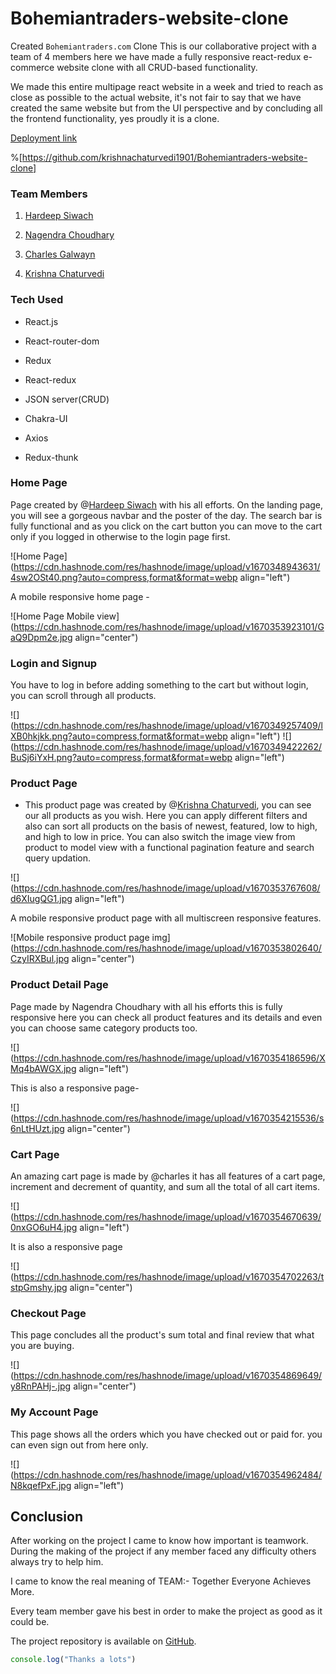 # Bohemiantraders-website-clone
Created `Bohemiantraders.com` Clone
This is our collaborative project with a team of 4 members here we have made a fully responsive react-redux e-commerce website clone with all CRUD-based functionality.

We made this entire multipage react website in a week and tried to reach as close as possible to the actual website, it's not fair to say that we have created the same website but from the UI perspective and by concluding all the frontend functionality, yes proudly it is a clone.

[Deployment link](https://bohemian-clone-team9.netlify.app/)

%[https://github.com/krishnachaturvedi1901/Bohemiantraders-website-clone] 

### Team Members

1.  [Hardeep Siwach](https://www.linkedin.com/in/hardeep41016/)
    
2.  [Nagendra Choudhary](https://github.com/nagendrachoudhary)
    
3.  [Charles Galwayn](https://github.com/charlesgalwyn)
    
4.  [Krishna Chaturvedi](https://www.linkedin.com/in/krishna-chaturvedi-765026231)
    

### Tech Used

*   React.js
    
*   React-router-dom
    
*   Redux
    
*   React-redux
    
*   JSON server(CRUD)
    
*   Chakra-UI
    
*   Axios
    
*   Redux-thunk
    

### Home Page

Page created by @[Hardeep Siwach](@Hardeep317) with his all efforts. On the landing page, you will see a gorgeous navbar and the poster of the day. The search bar is fully functional and as you click on the cart button you can move to the cart only if you logged in otherwise to the login page first.

![Home Page](https://cdn.hashnode.com/res/hashnode/image/upload/v1670348943631/4sw2OSt40.png?auto=compress,format&format=webp align="left")

A mobile responsive home page -

![Home Page Mobile view](https://cdn.hashnode.com/res/hashnode/image/upload/v1670353923101/GaQ9Dpm2e.jpg align="center")

### Login and Signup

You have to log in before adding something to the cart but without login, you can scroll through all products.

![](https://cdn.hashnode.com/res/hashnode/image/upload/v1670349257409/lXB0hkjkk.png?auto=compress,format&format=webp align="left")
![](https://cdn.hashnode.com/res/hashnode/image/upload/v1670349422262/BuSj6iYxH.png?auto=compress,format&format=webp align="left")

### Product Page

*   This product page was created by @[Krishna Chaturvedi](@KrishnaChaturvedi), you can see our all products as you wish. Here you can apply different filters and also can sort all products on the basis of newest, featured, low to high, and high to low in price. You can also switch the image view from product to model view with a functional pagination feature and search query updation.
    

![](https://cdn.hashnode.com/res/hashnode/image/upload/v1670353767608/d6XIugQG1.jpg align="left")

A mobile responsive product page with all multiscreen responsive features.

![Mobile responsive product page img](https://cdn.hashnode.com/res/hashnode/image/upload/v1670353802640/CzyIRXBul.jpg align="center")

### Product Detail Page

Page made by Nagendra Choudhary with all his efforts this is fully responsive here you can check all product features and its details and even you can choose same category products too.

![](https://cdn.hashnode.com/res/hashnode/image/upload/v1670354186596/XMq4bAWGX.jpg align="left")

This is also a responsive page-

![](https://cdn.hashnode.com/res/hashnode/image/upload/v1670354215536/s6nLtHUzt.jpg align="center")

### Cart Page

An amazing cart page is made by @charles it has all features of a cart page, increment and decrement of quantity, and sum all the total of all cart items.

![](https://cdn.hashnode.com/res/hashnode/image/upload/v1670354670639/0nxGO6uH4.jpg align="left")

It is also a responsive page

![](https://cdn.hashnode.com/res/hashnode/image/upload/v1670354702263/tstpGmshy.jpg align="center")

### Checkout Page

This page concludes all the product's sum total and final review that what you are buying.

![](https://cdn.hashnode.com/res/hashnode/image/upload/v1670354869649/y8RnPAHj-.jpg align="center")

### My Account Page

This page shows all the orders which you have checked out or paid for. you can even sign out from here only.

![](https://cdn.hashnode.com/res/hashnode/image/upload/v1670354962484/N8kqefPxF.jpg align="left")

## Conclusion

After working on the project I came to know how important is teamwork. During the making of the project if any member faced any difficulty others always try to help him.

I came to know the real meaning of TEAM:- Together Everyone Achieves More.

Every team member gave his best in order to make the project as good as it could be.

The project repository is available on [GitHub](https://github.com/krishnachaturvedi1901/Bohemiantraders-website-clone).

```javascript
console.log("Thanks a lots")
```
